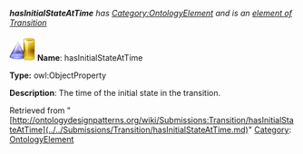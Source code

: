 ___hasInitialStateAtTime__ has [Category:OntologyElement](../../Category/OntologyElement.md "Category:OntologyElement") and is an [element of](../../Property/ElementOf.md "Property:ElementOf") [Transition](../../Submissions/Transition.md "Submissions:Transition")_


  




[![ObjectProperty](../../images/thumb/c/c3/ObjectProperty.gif/45px-ObjectProperty.gif)](../../Image/ObjectProperty.gif.md "ObjectProperty")
__Name__: hasInitialStateAtTime 


__Type:__ owl:ObjectProperty 


__Description__: The time of the initial state in the transition. 





Retrieved from "[http://ontologydesignpatterns.org/wiki/Submissions:Transition/hasInitialStateAtTime](../../Submissions/Transition/hasInitialStateAtTime.md)"
 [Category](http://ontologydesignpatterns.org/wiki/Special:Categories "Special:Categories"): [OntologyElement](../../Category/OntologyElement.md "Category:OntologyElement")